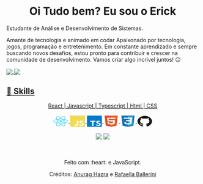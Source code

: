 <div>
  
  <h1 align="center">
    Oi Tudo bem? Eu sou o Erick
<!--     <a href="https://www.linkedin.com/in/crystyanno-souza/"> 😃️</a> -->
  </h1>
  
  <p>
    Estudante de Análise e Desenvolvimento de Sistemas. 
  
  <p>
    Amante de tecnologia e animado em codar
    Apaixonado por tecnologia, jogos, programação e entretenimento. Em constante aprendizado e sempre buscando novos desafios, estou pronto para contribuir e crescer na comunidade de desenvolvimento. Vamos criar algo incrível juntos! 😉️
  </p>
   
</div>

<div>
  <a href="https://github.com/erickzz">
    <img align="center" height="200em" src="https://github-readme-stats-mu-three-31.vercel.app/api?username=erickzz&show_icons=true&theme=dracula&hide_border=true&count_private=true&include_all_commits=true&hide=contribs"/>
  <img align="center" height="200em" src="https://github-readme-stats-mu-three-31.vercel.app/api/top-langs/?username=erickzz&border_radius=false&show_icons=true&theme=dracula&hide_border=true&count_private=true&include_all_commits=true&hide=contribs"/>
</div>

 <h2> 🚀 Skills </h2>

<div align="center">
  React | Javascript |  Typescript | Html | CSS
</div>


<div align="center" valign="top"><br>
  <img align="center" alt="React" height="30" width="40" src="https://raw.githubusercontent.com/devicons/devicon/master/icons/react/react-original.svg">
  <img align="center" alt="Js" height="30" width="40" src="https://raw.githubusercontent.com/devicons/devicon/master/icons/javascript/javascript-plain.svg">
    <img align="center" alt="Rafa-Ts" height="30" width="40" src="https://raw.githubusercontent.com/devicons/devicon/master/icons/typescript/typescript-plain.svg">
  <img align="center" alt="HTML" height="30" width="40" src="https://raw.githubusercontent.com/devicons/devicon/master/icons/html5/html5-original.svg">
  <img align="center" alt="CSS" height="30" width="40" src="https://raw.githubusercontent.com/devicons/devicon/master/icons/css3/css3-original.svg">
  <img align="center" alt="git" height="30" width="40" src="https://raw.githubusercontent.com/devicons/devicon/master/icons/github/github-original.svg">
  </div><br>

<div align="center">
<!--  <a href="https://www.instagram.com//" target="_blank"><img src="https://img.shields.io/badge/-Instagram-%23E4405F?style=for-the-badge&logo=instagram&logoColor=white" target="_blank"></a> -->
  <a href="https://www.linkedin.com/in/erick-m-reis/" target="_blank"><img src="https://img.shields.io/badge/-LinkedIn-%230077B5?style=for-the-badge&logo=linkedin&logoColor=white" target="_blank"></a> 
  <a href="mailto:erick.reis2@gmail.com"><img src="https://img.shields.io/badge/-Gmail-%23333?style=for-the-badge&logo=gmail&logoColor=white" target="_blank"></a>

<!-- 
💌 Entre em contato comigo:
<a href='mailto:erick.reis2@gmail.com'>erick.reis2@gmail.com</a>
-->
  
</div>

<div align="center">

  <!--![Snake animation](https://github.com/Crystyanno/Crystyanno/blob/output/github-contribution-grid-snake.svg)-->
  
</div>
<br><br>
<div align="center">
  <p>Feito com :heart: e JavaScript.</p>
  <p>Créditos: <a href="https://github.com/anuraghazra/github-readme-stats">Anurag Hazra</a> e <a href="https://github.com/rafaballerini">Rafaella Ballerini</a></p>
</div>
